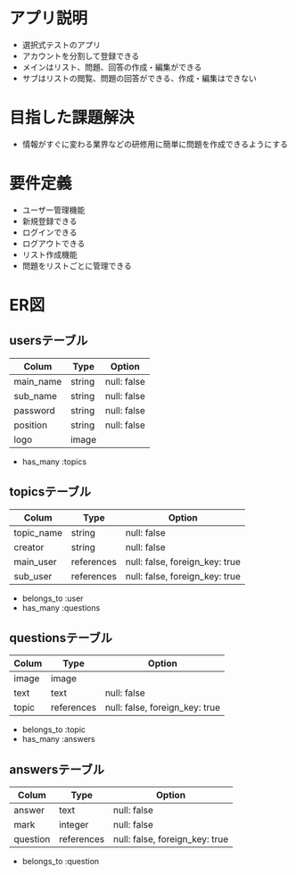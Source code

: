 # アプリ説明
- 選択式テストのアプリ
- アカウントを分割して登録できる
- メインはリスト、問題、回答の作成・編集ができる
- サブはリストの閲覧、問題の回答ができる、作成・編集はできない

# 目指した課題解決
- 情報がすぐに変わる業界などの研修用に簡単に問題を作成できるようにする

# 要件定義
- ユーザー管理機能
 - 新規登録できる
 - ログインできる
 - ログアウトできる
- リスト作成機能
 - 問題をリストごとに管理できる

# ER図

## usersテーブル

| Colum     | Type   | Option      |
| --------- | ------ | ----------- |
| main_name | string | null: false |
| sub_name  | string | null: false |
| password  | string | null: false |
| position  | string | null: false |
| logo      | image  |             |

- has_many :topics

## topicsテーブル

| Colum      | Type       | Option                         |
| ---------- | ---------- | ------------------------------ |
| topic_name | string     | null: false                    |
| creator    | string     | null: false                    |
| main_user  | references | null: false, foreign_key: true |
| sub_user   | references | null: false, foreign_key: true |

- belongs_to :user
- has_many :questions

## questionsテーブル

| Colum | Type       | Option                         |
| ----- | ---------- | ------------------------------ |
| image | image      |                                |
| text  | text       | null: false                    |
| topic | references | null: false, foreign_key: true |

- belongs_to :topic
- has_many :answers

## answersテーブル

| Colum    | Type       | Option                         |
| -------- | ---------- | ------------------------------ |
| answer   | text       | null: false                    |
| mark     | integer    | null: false                    |
| question | references | null: false, foreign_key: true |

- belongs_to :question
